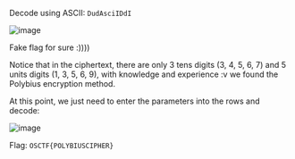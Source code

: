 Decode using ASCII: `DudAsciIDdI`

![image](https://github.com/1nv1sibl3/OS-CTF/assets/90485791/4fb5f254-6108-4066-ae5d-6e47149dcaff)

Fake flag for sure :))))

Notice that in the ciphertext, there are only 3 tens digits (3, 4, 5, 6, 7) and 5 units digits (1, 3, 5, 6, 9), with knowledge and experience :v we found the Polybius encryption method.

At this point, we just need to enter the parameters into the rows and decode:

![image](https://github.com/1nv1sibl3/OS-CTF/assets/90485791/5753814a-df46-4af2-bd43-72fdb1ecbe31)


Flag: `OSCTF{POLYBIUSCIPHER}`

